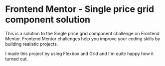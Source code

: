 # Frontend Mentor - Single price grid component solution
This is a solution to the Single price grid component challenge on Frontend Mentor. Frontend Mentor challenges help you improve your coding skills by building realistic projects.

I made this project by using Flexbox and Grid and I'm quite happy how it turned out.
